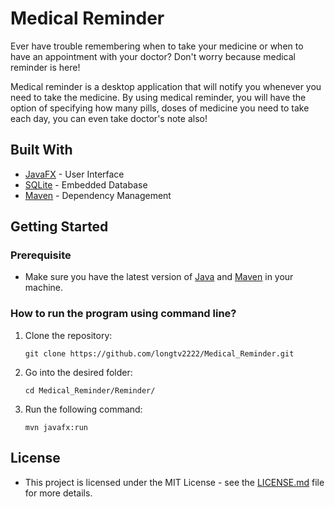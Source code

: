 # Medical Reminder 

Ever have trouble remembering when to take your medicine or when to have an appointment with your doctor?
Don't worry because medical reminder is here!

Medical reminder is a desktop application that will notify you whenever you need to take the medicine. By using medical reminder, you will have the option of specifying how many pills, doses of medicine you need to take each day, you can even take doctor's note also!

## Built With
- [JavaFX](https://openjfx.io/openjfx-docs/) - User Interface
- [SQLite](https://www.sqlite.org/index.html) - Embedded Database
- [Maven](https://maven.apache.org/) - Dependency Management

## Getting Started

### Prerequisite
- Make sure you have the latest version of [Java](https://www.java.com/en/) and [Maven](https://maven.apache.org/download.cgi) in your machine.

### How to run the program using command line?
1. Clone the repository:

    ```git clone https://github.com/longtv2222/Medical_Reminder.git ```
   
2. Go into the desired folder:

    ```cd Medical_Reminder/Reminder/```

3. Run the following command:

    ```mvn javafx:run```
    
## License
- This project is licensed under the MIT License - see the [LICENSE.md](https://github.com/longtv2222/Medical_Reminder/blob/master/LICENSE) file for more details.
